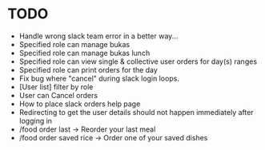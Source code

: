 # TODO

* Handle wrong slack team error in a better way...
* Specified role can manage bukas
* Specified role can manage bukas lunch
* Specified role can view single & collective user orders for day(s) ranges
* Specified role can print orders for the day
* Fix bug where "cancel" during slack login loops.
* [User list] filter by role
* User can Cancel orders
* How to place slack orders help page
* Redirecting to get the user details should not happen immediately after logging in
* /food order last -> Reorder your last meal
* /food order saved rice -> Order one of your saved dishes